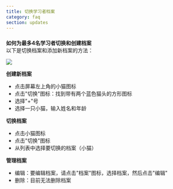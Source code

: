 ```yaml
---
title: 切换学习者档案
category: faq
section: updates
---
```

### 


**如何为最多4名学习者切换和创建档案**  
以下是切换档案和添加新档案的方法：



![](https://help.studycat.com/hc/article_attachments/32456628954137)



**创建新档案**


* 点击屏幕左上角的小猫图标
* 点击"切换"图标：找到带有两个蓝色猫头的方形图标
* 选择"+"号
* 选择一只小猫，输入姓名和年龄


**切换档案**


* 点击小猫图标
* 点击"切换"图标
* 从列表中选择要切换的档案（小猫）


**管理档案**


* 编辑：要编辑档案，请点击"档案"图标，选择档案，然后点击"编辑"
* 删除：目前无法删除档案